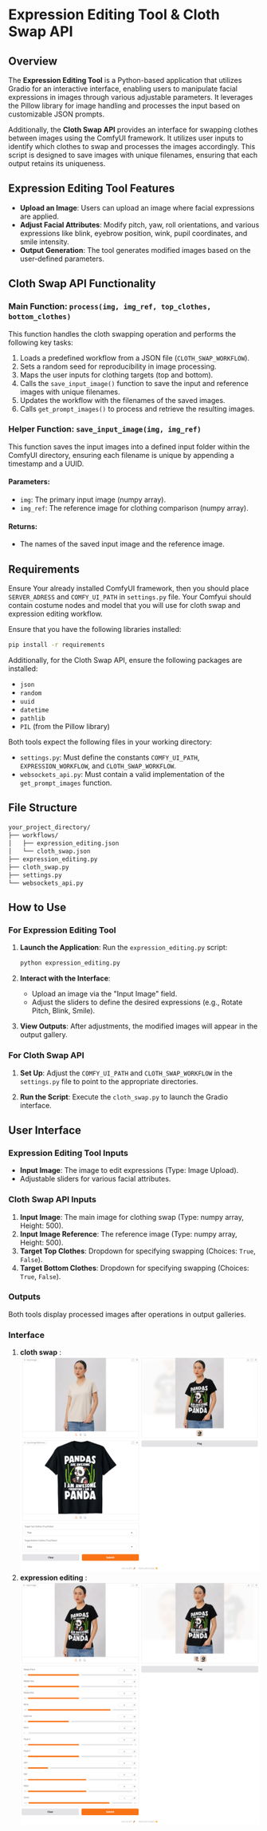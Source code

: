 # Expression Editing Tool & Cloth Swap API

## Overview

The **Expression Editing Tool** is a Python-based application that utilizes Gradio for an interactive interface, enabling users to manipulate facial expressions in images through various adjustable parameters. It leverages the Pillow library for image handling and processes the input based on customizable JSON prompts.

Additionally, the **Cloth Swap API** provides an interface for swapping clothes between images using the ComfyUI framework. It utilizes user inputs to identify which clothes to swap and processes the images accordingly. This script is designed to save images with unique filenames, ensuring that each output retains its uniqueness.

## Expression Editing Tool Features

- **Upload an Image**: Users can upload an image where facial expressions are applied.
- **Adjust Facial Attributes**: Modify pitch, yaw, roll orientations, and various expressions like blink, eyebrow position, wink, pupil coordinates, and smile intensity.
- **Output Generation**: The tool generates modified images based on the user-defined parameters.

## Cloth Swap API Functionality

### Main Function: `process(img, img_ref, top_clothes, bottom_clothes)`

This function handles the cloth swapping operation and performs the following key tasks:

1. Loads a predefined workflow from a JSON file (`CLOTH_SWAP_WORKFLOW`).
2. Sets a random seed for reproducibility in image processing.
3. Maps the user inputs for clothing targets (top and bottom).
4. Calls the `save_input_image()` function to save the input and reference images with unique filenames.
5. Updates the workflow with the filenames of the saved images.
6. Calls `get_prompt_images()` to process and retrieve the resulting images.

### Helper Function: `save_input_image(img, img_ref)`

This function saves the input images into a defined input folder within the ComfyUI directory, ensuring each filename is unique by appending a timestamp and a UUID.

#### Parameters:
- `img`: The primary input image (numpy array).
- `img_ref`: The reference image for clothing comparison (numpy array).

#### Returns:
- The names of the saved input image and the reference image.

## Requirements
Ensure Your already installed ComfyUI framework, then you should place `SERVER_ADRESS` and `COMFY_UI_PATH` in `settings.py` file.
Your Comfyui should contain costume nodes and model that you will use for cloth swap and expression editing workflow.

Ensure that you have the following libraries installed:

```bash
pip install -r requirements
```

Additionally, for the Cloth Swap API, ensure the following packages are installed:

- `json`
- `random`
- `uuid`
- `datetime`
- `pathlib`
- `PIL` (from the Pillow library)

Both tools expect the following files in your working directory:

- `settings.py`: Must define the constants `COMFY_UI_PATH`, `EXPRESSION_WORKFLOW`, and `CLOTH_SWAP_WORKFLOW`.
- `websockets_api.py`: Must contain a valid implementation of the `get_prompt_images` function.

## File Structure

```
your_project_directory/
├── workflows/
│   ├── expression_editing.json
│   └── cloth_swap.json
├── expression_editing.py
├── cloth_swap.py
├── settings.py
└── websockets_api.py
```

## How to Use

### For Expression Editing Tool

1. **Launch the Application**:
   Run the `expression_editing.py` script:

   ```bash
   python expression_editing.py
   ```

2. **Interact with the Interface**: 
   - Upload an image via the "Input Image" field.
   - Adjust the sliders to define the desired expressions (e.g., Rotate Pitch, Blink, Smile).

3. **View Outputs**:
   After adjustments, the modified images will appear in the output gallery.

### For Cloth Swap API

1. **Set Up**:
   Adjust the `COMFY_UI_PATH` and `CLOTH_SWAP_WORKFLOW` in the `settings.py` file to point to the appropriate directories.

2. **Run the Script**:
   Execute the `cloth_swap.py` to launch the Gradio interface.

## User Interface

### Expression Editing Tool Inputs

- **Input Image**: The image to edit expressions (Type: Image Upload).
- Adjustable sliders for various facial attributes.

### Cloth Swap API Inputs

1. **Input Image**: The main image for clothing swap (Type: numpy array, Height: 500).
2. **Input Image Reference**: The reference image (Type: numpy array, Height: 500).
3. **Target Top Clothes**: Dropdown for specifying swapping (Choices: `True`, `False`).
4. **Target Bottom Clothes**: Dropdown for specifying swapping (Choices: `True`, `False`).

### Outputs

Both tools display processed images after operations in output galleries.

### Interface
1. **cloth swap** : ![!\[alt text\](expression.png)](<Interface demo/cloth_swap.png>)
2. **expression editing** : ![!\[alt text\](expression.png)](<Interface demo/expression.png>)